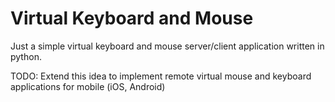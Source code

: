 # Virtual Keyboard and Mouse

Just a simple virtual keyboard and mouse server/client application written in python.

TODO: Extend this idea to implement remote virtual mouse and keyboard applications for mobile (iOS, Android)